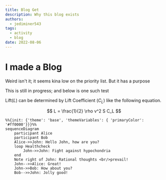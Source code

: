 ```yaml
---
title: Blog Get
description: Why this blog exists
authors:
  - jediminer543
tags:
  - activity
  - blog
date: 2022-08-06
---
```

# I made a Blog

Weird isn't it; it seems kina low on the priority list. But it has a purpose
<!--more-->

This is still in progress; and below is one such test


Lift($L$) can be determined by Lift Coefficient ($C_L$) like the following
equation.

$$ L = \frac{1}{2} \rho v^2 S C_L $$


```mermaid
%%{init: {'theme': 'base', 'themeVariables': { 'primaryColor': '#ff0000'}}}%%
sequenceDiagram
    participant Alice
    participant Bob
    Alice->>John: Hello John, how are you?
    loop Healthcheck
        John->>John: Fight against hypochondria
    end
    Note right of John: Rational thoughts <br/>prevail!
    John-->>Alice: Great!
    John->>Bob: How about you?
    Bob-->>John: Jolly good!
```